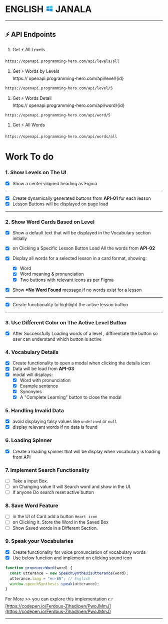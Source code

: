 # ENGLISH <img width="25px" src="./assets/logo.png" /> JANALA

---

## ⚡ API Endpoints

1. Get ⚡ All Levels

```bash
https://openapi.programming-hero.com/api/levels/all
```

1. Get ⚡ Words by Levels <br/>
   https:// openapi.programming-hero.com/api/level/{id}

```bash
https://openapi.programming-hero.com/api/level/5
```

1. Get ⚡ Words Detail <br/>
   https:// openapi.programming-hero.com/api/word/{id}

```bash
https://openapi.programming-hero.com/api/word/5
```

1. Get ⚡ All Words <br/>

```bash
https://openapi.programming-hero.com/api/words/all
```

# Work To do

### 1. Show Levels on The UI

- [x] Show a center-aligned heading as Figma

---

- [x] Create dynamically generated buttons from **API-01** for each lesson
- [x] Lesson Buttons will be displayed on page load

---

### 2. Show Word Cards Based on Level

- [x] Show a default text that will be displayed in the Vocabulary section initially
- [x] on Clicking a Specific Lesson Button Load All the words from **API-02**
- [x] Display all words for a selected lesson in a card format, showing:

  - [x] Word
  - [x] Word meaning & pronunciation
  - [x] Two buttons with relevant icons as per Figma

- [x] Show **\*No Word Found** message if no words exist for a lesson

---

- [x] Create functionality to highlight the active lesson button

---

### 3. Use Different Color on The Active Level Button

- [x] After Successfully Loading words of a level , diffirentiate the button so user can understand which button is active

### 4. Vocabulary Details

- [x] Create functionality to open a modal when clicking the details icon
- [x] Data will be load from **API-03**
- [x] modal will displays:
  - [x] Word with pronunciation
  - [x] Example sentence
  - [x] Synonyms
  - [x] A "Complete Learning" button to close the modal

### 5. Handling Invalid Data

- [x] avoid displaying falsy values like `undefined` or `null`
- [x] display relevant words if no data is found

### 6. Loading Spinner

- [x] Create a loading spinner that will be display when vocabulary is loading from API

### 7. Implement Search Functionality

- [ ] Take a input Box.
- [ ] on Changing value It will Search word and show in the UI.
- [ ] If anyone Do search reset active button

### 8. Save Word Feature

- [ ] in the UI of Card add a button `Heart icon`
- [ ] on Clicking it. Store the Word in the Saved Box
- [ ] Show Saved words in a Different Section.

### 9. Speak your Vocabularies

- [x] Create functionality for voice pronunciation of vocabulary words
- [x] Use below function and implement on clicking sound icon

```js
function pronounceWord(word) {
  const utterance = new SpeechSynthesisUtterance(word);
  utterance.lang = "en-EN"; // English
  window.speechSynthesis.speak(utterance);
}
```

For More >> you can explore this implementation 👉 [https://codepen.io/Ferdous-Zihad/pen/PwoJMmJ](https://codepen.io/Ferdous-Zihad/pen/PwoJMmJ)

---
